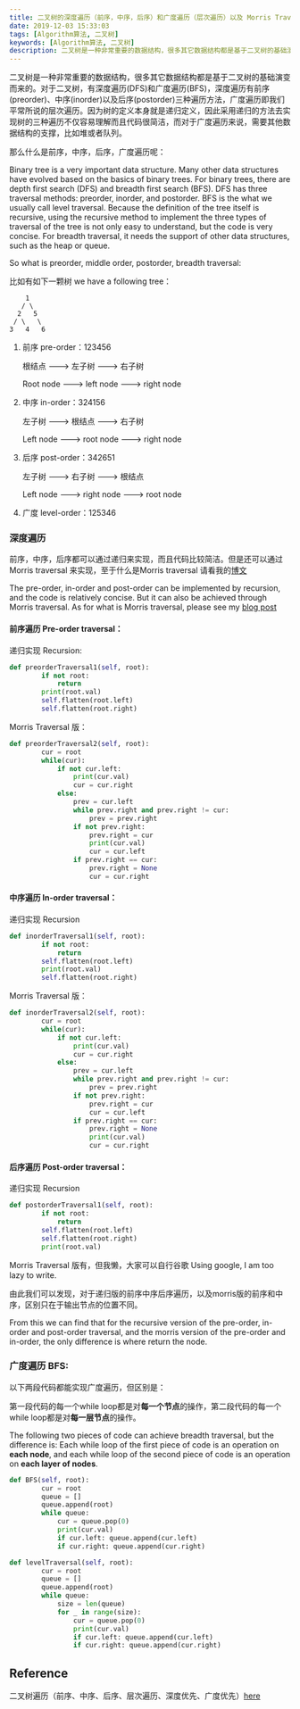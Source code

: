 ```yaml
---
title: 二叉树的深度遍历（前序，中序，后序）和广度遍历（层次遍历）以及 Morris Traversal
date: 2019-12-03 15:33:03
tags: [Algorithm算法, 二叉树]
keywords: [Algorithm算法, 二叉树]
description: 二叉树是一种非常重要的数据结构，很多其它数据结构都是基于二叉树的基础演变而来的。对于二叉树，有深度遍历(DFS)和广度遍历(BFS)，深度遍历有前序(preorder)、中序(inorder)以及后序(postorder)三种遍历方法，广度遍历即我们平常所说的层次遍历。因为树的定义本身就是递归定义，因此采用递归的方法去实现树的三种遍历不仅容易理解而且代码很简洁，而对于广度遍历来说，需要其他数据结构的支撑，比如堆或者队列。
---
```



二叉树是一种非常重要的数据结构，很多其它数据结构都是基于二叉树的基础演变而来的。对于二叉树，有深度遍历(DFS)和广度遍历(BFS)，深度遍历有前序(preorder)、中序(inorder)以及后序(postorder)三种遍历方法，广度遍历即我们平常所说的层次遍历。因为树的定义本身就是递归定义，因此采用递归的方法去实现树的三种遍历不仅容易理解而且代码很简洁，而对于广度遍历来说，需要其他数据结构的支撑，比如堆或者队列。

那么什么是前序，中序，后序，广度遍历呢：

Binary tree is a very important data structure. Many other data structures have evolved based on the basics of binary trees. For binary trees, there are depth first search (DFS) and breadth first search (BFS). DFS has three traversal methods: preorder, inorder, and postorder. BFS is the what we usually call level traversal. Because the definition of the tree itself is recursive, using the recursive method to implement the three types of traversal of the tree is not only easy to understand, but the code is very concise. For breadth traversal, it needs the support of other data structures, such as the heap or queue.

So what is preorder, middle order, postorder, breadth traversal:

<!-- more -->

比如有如下一颗树 we have a following tree：

```
    1
   / \
  2   5
 / \   \
3   4   6
```

1. 前序 pre-order：123456

   根结点 ---> 左子树 ---> 右子树

   Root node ---> left node ---> right node

2. 中序 in-order：324156

   左子树 ---> 根结点 ---> 右子树

   Left node ---> root node ---> right node

3. 后序 post-order：342651

   左子树 ---> 右子树 ---> 根结点

   Left node ---> right node ---> root node

4. 广度 level-order：125346

### 深度遍历

前序，中序，后序都可以通过递归来实现，而且代码比较简洁。但是还可以通过Morris traversal 来实现，至于什么是Morris traversal 请看我的[博文](https://t123456ll.github.io/LeetCode-144-Binary-Tree-Preorder-Traversal.html#more)

The pre-order, in-order and post-order can be implemented by recursion, and the code is relatively concise. But it can also be achieved through Morris traversal. As for what is Morris traversal, please see my [blog post](https://t123456ll.github.io/LeetCode-144-Binary-Tree-Preorder-Traversal.html#more)

#### **前序遍历 Pre-order traversal：**

递归实现 Recursion: 

```python
def preorderTraversal1(self, root):
        if not root:
            return 
        print(root.val)
        self.flatten(root.left)
        self.flatten(root.right)
```

Morris Traversal 版：

```python
def preorderTraversal2(self, root):
        cur = root
        while(cur):
            if not cur.left:
                print(cur.val)
                cur = cur.right
            else:
                prev = cur.left
                while prev.right and prev.right != cur:
                    prev = prev.right
                if not prev.right:
                    prev.right = cur
                    print(cur.val)
                    cur = cur.left
                if prev.right == cur:
                    prev.right = None
                    cur = cur.right
```

#### **中序遍历 In-order traversal：**

递归实现 Recursion

```python
def inorderTraversal1(self, root):
        if not root:
            return 
        self.flatten(root.left)
        print(root.val)
        self.flatten(root.right)
```

Morris Traversal 版：

```python
def inorderTraversal2(self, root):
        cur = root
        while(cur):
            if not cur.left:
                print(cur.val)
                cur = cur.right
            else:
                prev = cur.left
                while prev.right and prev.right != cur:
                    prev = prev.right
                if not prev.right:
                    prev.right = cur
                    cur = cur.left
                if prev.right == cur:
                    prev.right = None
                    print(cur.val)
                    cur = cur.right
```

#### **后序遍历 Post-order traversal：**

递归实现 Recursion

```python
def postorderTraversal1(self, root):
        if not root:
            return 
        self.flatten(root.left)
        self.flatten(root.right)
        print(root.val)
```

Morris Traversal 版有，但我懒，大家可以自行谷歌 Using google, I am too lazy to write.

由此我们可以发现，对于递归版的前序中序后序遍历，以及morris版的前序和中序，区别只在于输出节点的位置不同。

From this we can find that for the recursive version of the pre-order, in-order and post-order traversal, and the morris version of the pre-order and in-order, the only difference is where return the node.

### 广度遍历 BFS:

以下两段代码都能实现广度遍历，但区别是：

第一段代码的每一个while loop都是对**每一个节点**的操作，第二段代码的每一个while loop都是对**每一层节点**的操作。

The following two pieces of code can achieve breadth traversal, but the difference is: Each while loop of the first piece of code is an operation on **each node**, and each while loop of the second piece of code is an operation on **each layer of nodes**.

```python
def BFS(self, root):
        cur = root
        queue = []
        queue.append(root)
        while queue:
            cur = queue.pop(0)
            print(cur.val)
            if cur.left: queue.append(cur.left)
            if cur.right: queue.append(cur.right)
```

```python
def levelTraversal(self, root):
        cur = root
        queue = []
        queue.append(root)
        while queue:
            size = len(queue)
            for _ in range(size):
                cur = queue.pop(0)
                print(cur.val)
                if cur.left: queue.append(cur.left)
                if cur.right: queue.append(cur.right)
```

## Reference

二叉树遍历（前序、中序、后序、层次遍历、深度优先、广度优先）[here](https://blog.csdn.net/My_Jobs/article/details/43451187)
